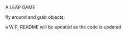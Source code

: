 



A LEAP GAME


fly around and grab objects,

a WIP, README will be updated as the code is updated
